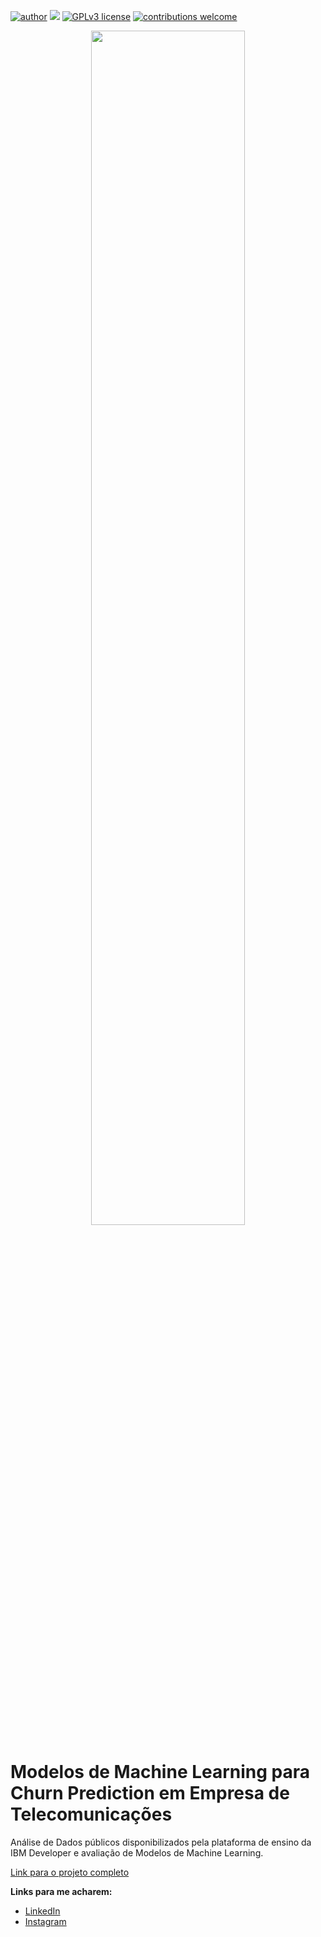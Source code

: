 [![author](https://img.shields.io/badge/author-viniciusgoia-red.svg)](https://br.linkedin.com/in/vinicius-goia-75a403234) [![](https://img.shields.io/badge/python-3.7+-blue.svg)](https://www.python.org/downloads/release/python-365/) [![GPLv3 license](https://img.shields.io/badge/License-GPLv3-blue.svg)](http://perso.crans.org/besson/LICENSE.html) [![contributions welcome](https://img.shields.io/badge/contributions-welcome-brightgreen.svg?style=flat)](https://github.com/vinigoia/My_Portifolio/issues)

<p align="center">
  <img src="https://img.freepik.com/vetores-gratis/pessoas-minusculas-em-pe-perto-de-ilustracao-plana-isolada-de-gesto-proibido_74855-11132.jpg?w=1380&t=st=1677872368~exp=1677872968~hmac=b2e275980649cde705444fc531dec1e8ee6a7464e12ab4fb690e601b124ef85f"
width="70%"</p>

# Modelos de Machine Learning para Churn Prediction em Empresa de Telecomunicações

Análise de Dados públicos disponibilizados pela plataforma de ensino da IBM Developer e avaliação de Modelos de Machine Learning.

[Link para o projeto completo](https://github.com/vinigoia/MODELO-PARA-CHURN-PREDICTION-EM-EMPRESA-DE-TELECOMUNICACOES/blob/main/Modelo_para_Churn_Prediction_em_Empresa_de_Telecomunica%C3%A7%C3%B5es.ipynb)

**Links para me acharem:**

* [LinkedIn](https://br.linkedin.com/in/vinicius-goia-75a403234)
* [Instagram](https://www.instagram.com/viniciusgoia/)
